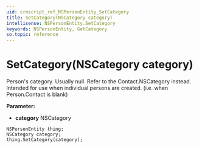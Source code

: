 ```yaml
---
uid: crmscript_ref_NSPersonEntity_SetCategory
title: SetCategory(NSCategory category)
intellisense: NSPersonEntity.SetCategory
keywords: NSPersonEntity, GetCategory
so.topic: reference
---
```


# SetCategory(NSCategory category)

Person's category. Usually null. Refer to the Contact.NSCategory instead.  Intended for use when individual persons are created. (i.e. when Person.Contact is blank)

**Parameter:** 
 - **category** NSCategory

```crmscript
NSPersonEntity thing;
NSCategory category;
thing.SetCategory(category);
```

